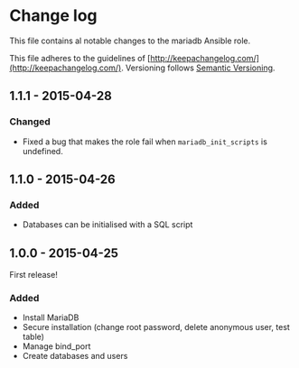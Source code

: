 # Change log

This file contains al notable changes to the mariadb Ansible role.

This file adheres to the guidelines of [http://keepachangelog.com/](http://keepachangelog.com/). Versioning follows [Semantic Versioning](http://semver.org/).

## 1.1.1 - 2015-04-28

### Changed

- Fixed a bug that makes the role fail when `mariadb_init_scripts` is undefined.

## 1.1.0 - 2015-04-26

### Added

- Databases can be initialised with a SQL script

## 1.0.0 - 2015-04-25

First release!

### Added

- Install MariaDB
- Secure installation (change root password, delete anonymous user, test table)
- Manage bind_port
- Create databases and users

